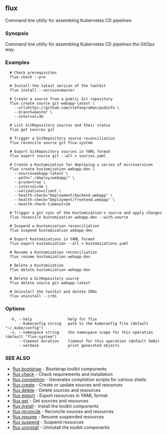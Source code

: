## flux

Command line utility for assembling Kubernetes CD pipelines

### Synopsis

Command line utility for assembling Kubernetes CD pipelines the GitOps way.

### Examples

```
  # Check prerequisites
  flux check --pre

  # Install the latest version of the toolkit
  flux install --version=master

  # Create a source from a public Git repository
  flux create source git webapp-latest \
    --url=https://github.com/stefanprodan/podinfo \
    --branch=master \
    --interval=3m

  # List GitRepository sources and their status
  flux get sources git

  # Trigger a GitRepository source reconciliation
  flux reconcile source git flux-system

  # Export GitRepository sources in YAML format
  flux export source git --all > sources.yaml

  # Create a Kustomization for deploying a series of microservices
  flux create kustomization webapp-dev \
    --source=webapp-latest \
    --path="./deploy/webapp/" \
    --prune=true \
    --interval=5m \
    --validation=client \
    --health-check="Deployment/backend.webapp" \
    --health-check="Deployment/frontend.webapp" \
    --health-check-timeout=2m

  # Trigger a git sync of the Kustomization's source and apply changes
  flux reconcile kustomization webapp-dev --with-source

  # Suspend a Kustomization reconciliation
  flux suspend kustomization webapp-dev

  # Export Kustomizations in YAML format
  flux export kustomization --all > kustomizations.yaml

  # Resume a Kustomization reconciliation
  flux resume kustomization webapp-dev

  # Delete a Kustomization
  flux delete kustomization webapp-dev

  # Delete a GitRepository source
  flux delete source git webapp-latest

  # Uninstall the toolkit and delete CRDs
  flux uninstall --crds

```

### Options

```
  -h, --help                help for flux
      --kubeconfig string   path to the kubeconfig file (default "~/.kube/config")
  -n, --namespace string    the namespace scope for this operation (default "flux-system")
      --timeout duration    timeout for this operation (default 5m0s)
      --verbose             print generated objects
```

### SEE ALSO

* [flux bootstrap](flux_bootstrap.md)	 - Bootstrap toolkit components
* [flux check](flux_check.md)	 - Check requirements and installation
* [flux completion](flux_completion.md)	 - Generates completion scripts for various shells
* [flux create](flux_create.md)	 - Create or update sources and resources
* [flux delete](flux_delete.md)	 - Delete sources and resources
* [flux export](flux_export.md)	 - Export resources in YAML format
* [flux get](flux_get.md)	 - Get sources and resources
* [flux install](flux_install.md)	 - Install the toolkit components
* [flux reconcile](flux_reconcile.md)	 - Reconcile sources and resources
* [flux resume](flux_resume.md)	 - Resume suspended resources
* [flux suspend](flux_suspend.md)	 - Suspend resources
* [flux uninstall](flux_uninstall.md)	 - Uninstall the toolkit components

